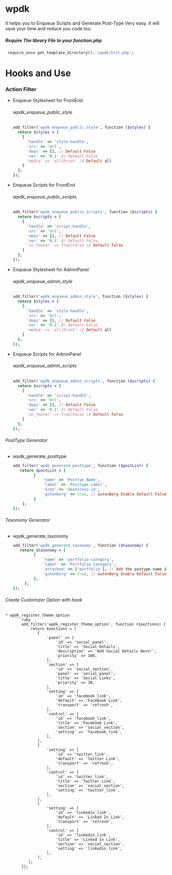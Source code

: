 # wpdk
It helps you to Enqueue Scripts and Generate Post-Type Very easy. It will save your time and reduce you code too.

##### Require The library File to your function.php
  ```ruby
   require_once get_template_directory().'/wpdk/Init.php';
  ```

# Hooks and Use
 ### Action Filter
* Enqueue Stylesheet for FrontEnd
  ###### wpdk_enqueue_public_style
  ```ruby
  add_filter('wpdk_enqueue_public_style', function ($styles) {
    return $styles = [
      [
        'handle' => 'style-handle',
        'src' => 'Url',
        'deps' => [], // Default False
        'ver' => '0.1' // Default False
        'media' => 'all|Print' // Default all
      ]
    ];
  });
  ```
    
* Enqueue Scripts for FrontEnd
  ###### wpdk_enqueue_public_scripts
  ```ruby
  add_filter('wpdk_enqueue_public_scripts', function ($scripts) {
    return $scripts = [
      [
        'handle' => 'script-handle',
        'src' => 'Url',
        'deps' => [], // Default False
        'ver' => '0.1' // Default False
        'in_footer' => True|False // Default False
      ]
    ];
  });
  ```

* Enqueue Stylesheet for AdminPanel
  ###### wpdk_enqueue_admin_style
  ```ruby
  add_filter('wpdk_enqueue_admin_style', function ($styles) {
    return $styles = [
      [
        'handle' => 'style-handle',
        'src' => 'Url',
        'deps' => [], // Default False
        'ver' => '0.1' // Default False
        'media' => 'all|Print' // Default all
      ]
    ];
  });
  ```

* Enqueue Scripts for AdminPanel
  ###### wpdk_enqueue_admin_scripts
  ```ruby
  add_filter('wpdk_enqueue_admin_scripts', function ($scripts) {
    return $scripts = [
      [
        'handle' => 'script-handle',
        'src' => 'Url',
        'deps' => [], // Default False
        'ver' => '0.1' // Default False
        'in_footer' => True|False // Default False
      ]
    ];
  });
  ```


    
###### PostType Generator
 * wpdk_generate_posttype
   ```ruby
   add_filter('wpdk_generate_posttype', function ($postList) {
      return $postList = [
            [
                'name' => 'Posttye Name',
                'label' => 'Posttype Label',
                'icon' => 'dashicons-id',
                'gutenberg' => true, // GutenBerg Enable Default False
            ]
       ];
   });
    ```
       
###### Taxonomy Generator
   * wpdk_generate_taxonomy
     ```ruby
     add_filter('wpdk_generate_taxonomy', function ($taxonomy) {
        return $taxonomy = [
              [
                  'name' => 'portfolio-category',
                  'label' => 'Portfolio Category',
                  'attached' => ['portfolio'], // Add the postype name in array where do you want to attach the taxonomy
                  'gutenberg' => true, // GutenBerg Enable Default False
              ],  
          ];
     });
       ```
 ###### Create Customizer Option with hook
    * wpdk_register_theme_option
        ```ruby
           add_filter('wpdk_register_theme_option', function ($sections) {
               return $sections = [
                  [
                      'panel' => [
                          'id' => 'social_panel',
                          'title' => 'Social Details',
                          'description' => 'Add Social Details Here!',
                          'priority' => 160,
                      ],
                      'section' => [
                          'id' => 'social_section',
                          'panel' => 'social_panel',
                          'title' => 'Social Links',
                          'priority' => 30,
                      ],
                      'setting' => [
                          'id' => 'facebook_link',
                          'default' => 'Facebook Link',
                          'transport' => 'refresh',
                      ],
                      'control' => [
                          'id' => 'facebook_link',
                          'title' => 'Facebook Link',
                          'section' => 'social_section',
                          'setting' => 'facebook_link',
                      ],
                  ],
                  [
                      'setting' => [
                          'id' => 'twitter_link',
                          'default' => 'Twitter Link',
                          'transport' => 'refresh',
                      ],
                      'control' => [
                          'id' => 'twitter_link',
                          'title' => 'Twitter Link',
                          'section' => 'social_section',
                          'setting' => 'twitter_link',
                      ],
                  ],
                  [
                      'setting' => [
                          'id' => 'linkedin_link',
                          'default' => 'Linked In Link',
                          'transport' => 'refresh',
                      ],
                      'control' => [
                          'id' => 'linkedin_link',
                          'title' => 'Linked In Link',
                          'section' => 'social_section',
                          'setting' => 'linkedin_link',
                      ],
                  ],
              ];
           });
           ```
